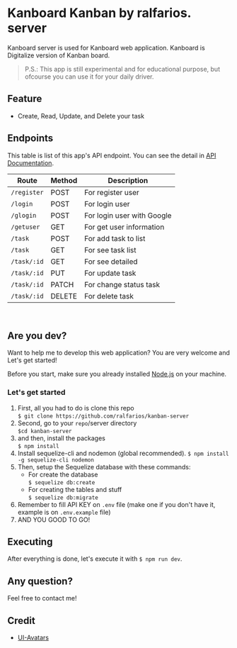 # Kanboard Kanban by ralfarios. server
Kanboard server is used for Kanboard web application. Kanboard is Digitalize version of Kanban board.

> P.S.: This app is still experimental and for educational purpose, but ofcourse you can use it for your daily driver.

## Feature
 - Create, Read, Update, and Delete your task 

 ## Endpoints
 This table is list of this app's API endpoint. You can see the detail in [API Documentation](https://github.com/Ralfarios/kanban-server/blob/main/API_DOC.md). 

| Route         | Method      | Description                   |
| ------------- | ----------- | ----------------------------- |
| `/register`   | POST        | For register user             |
| `/login`      | POST        | For login user                |
| `/glogin`     | POST        | For login user with Google    |
| `/getuser`    | GET         | For get user information      |
| `/task`       | POST        | For add task to list          |
| `/task`       | GET         | For see task list             |
| `/task/:id`   | GET         | For see detailed              |
| `/task/:id`   | PUT         | For update task               |
| `/task/:id`   | PATCH       | For change status task        |
| `/task/:id`   | DELETE      | For delete task               |
<br>

## Are you dev?
Want to help me to develop this web application? You are very welcome and Let's get started!

Before you start, make sure you already installed [Node.js](https://nodejs.org/en/) on your machine.

### Let's get started

 1. First, all you had to do is clone this repo <br> `$ git clone https://github.com/ralfarios/kanban-server`
 2. Second, go to your `repo`/server directory <br>`$cd kanban-server`
 3. and then, install the packages <br>
 `$ npm install`
 4. Install sequelize-cli and nodemon (global recommended).
 `$ npm install -g sequelize-cli nodemon`
 5. Then, setup the Sequelize database with these commands: 
    - For create the database<br>
    `$ sequelize db:create`
    - For creating the tables and stuff<br>
    `$ sequelize db:migrate`
 5. Remember to fill API KEY on `.env` file (make one if you don't have it, example is on `.env.example` file)
 6. AND YOU GOOD TO GO! 


 ## Executing
After everything is done, let's execute it with `$ npm run dev`.

## Any question?
Feel free to contact me!

## Credit
- [UI-Avatars](https://ui-avatars.com/)
